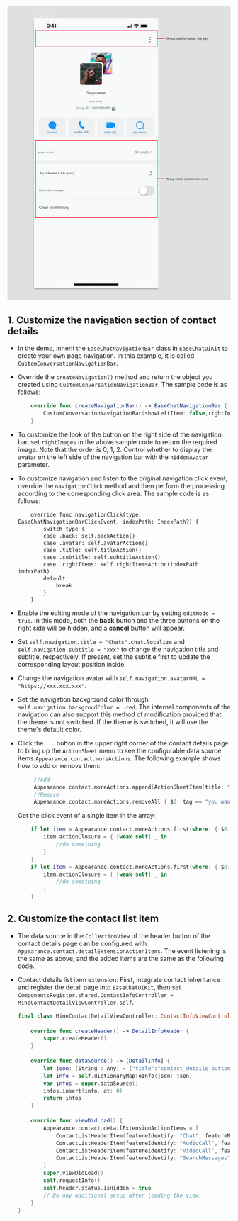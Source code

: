 ![Customize Contact Details Page](./assets/images/customize-contact-details-page.png)

## 1. Customize the navigation section of contact details

- In the demo, inherit the `EaseChatNavigationBar` class in `EaseChatUIKit` to create your own page navigation. In this example, it is called `CustomConversationNavigationBar`.

- Override the `createNavigation()` method and return the object you created using `CustomConversationNavigationBar`. The sample code is as follows:

    ```Swift
        override func createNavigationBar() -> EaseChatNavigationBar {
            CustomConversationNavigationBar(showLeftItem: false,rightImages: [UIImage(named: "more", in: .chatBundle, with: nil,hiddenAvatar: false)
        }
    ```

- To customize the look of the button on the right side of the navigation bar, set `rightImages` in the above sample code to return the required image. Note that the order is 0, 1, 2. Control whether to display the avatar on the left side of the navigation bar with the `hiddenAvatar` parameter.

- To customize navigation and listen to the original navigation click event, override the `navigationClick` method and then perform the processing according to the corresponding click area. The sample code is as follows:

    ```
        override func navigationClick(type: EaseChatNavigationBarClickEvent, indexPath: IndexPath?) {
            switch type {
            case .back: self.backAction()
            case .avatar: self.avatarAction()
            case .title: self.titleAction()
            case .subtitle: self.subtitleAction()
            case .rightItems: self.rightItemsAction(indexPath: indexPath)
            default:
                break
            }
        }
    ```

- Enable the editing mode of the navigation bar by setting `editMode = true`. In this mode, both the **back** button and the three buttons on the right side will be hidden, and a **cancel** button will appear.

- Set `self.navigation.title = "Chats".chat.localize` and `self.navigation.subtitle = "xxx"` to change the navigation title and subtitle, respectively. If present, set the subtitle first to update the corresponding layout position inside.

- Change the navigation avatar with `self.navigation.avatarURL = "https://xxx.xxx.xxx"`.

- Set the navigation background color through `self.navigation.backgroudColor = .red`. The internal components of the navigation can also support this method of modification provided that the theme is not switched. If the theme is switched, it will use the theme's default color.

- Click the `...` button in the upper right corner of the contact details page to bring up the `ActionSheet` menu to see the configurable data source items `Appearance.contact.moreActions`. The following example shows how to add or remove them:

    ```Swift
         //Add
         Appearance.contact.moreActions.append(ActionSheetItem(title: "new list item", type: .destructive, tag: "contact_custom"))
         //Remove
         Appearance.contact.moreActions.removeAll { $0. tag == "you want remove" }
    ```

    Get the click event of a single item in the array:
    
    ```Swift
        if let item = Appearance.contact.moreActions.first(where: { $0.tag == "xxx" }) {
            item.actionClosure = { [weak self] _ in
                //do something
            }
        }
        if let item = Appearance.contact.moreActions.first(where: { $0.tag == "xxx" }) {
            item.actionClosure = { [weak self] _ in
                //do something
            }
        }
    ```


## 2. Customize the contact list item 

- The data source in the `CollectionView` of the header button of the contact details page can be configured with `Appearance.contact.detailExtensionActionItems`. The event listening is the same as above, and the added items are the same as the following code.

- Contact details list item extension: First, integrate contact inheritance and register the detail page into `EaseChatUIKit`, then set `ComponentsRegister.shared.ContactInfoController = MineContactDetailViewController.self`.

    ```Swift
    final class MineContactDetailViewController: ContactInfoViewController {
        
        override func createHeader() -> DetailInfoHeader {
            super.createHeader()
        }
        
        override func dataSource() -> [DetailInfo] {
            let json: [String : Any] = ["title":"contact_details_button_remark".localized(),"detail":"","withSwitch": false,"switchValue":false]
            let info = self.dictionaryMapToInfo(json: json)
            var infos = super.dataSource()
            infos.insert(info, at: 0)
            return infos
        }
    
        override func viewDidLoad() {
            Appearance.contact.detailExtensionActionItems = [
                ContactListHeaderItem(featureIdentify: "Chat", featureName: "Chat".chat.localize, featureIcon: UIImage(named: "chatTo", in: .chatBundle, with: nil)),
                ContactListHeaderItem(featureIdentify: "AudioCall", featureName: "AudioCall".chat.localize, featureIcon: UIImage(named: "voice_call", in: .chatBundle, with: nil)),
                ContactListHeaderItem(featureIdentify: "VideoCall", featureName: "VideoCall".chat.localize, featureIcon: UIImage(named: "video_call", in: .chatBundle, with: nil)),
                ContactListHeaderItem(featureIdentify: "SearchMessages", featureName: "SearchMessages".chat.localize, featureIcon: UIImage(named: "search_history_messages", in: .chatBundle, with: nil))
            ]
            super.viewDidLoad()
            self.requestInfo()
            self.header.status.isHidden = true
            // Do any additional setup after loading the view.
        }  
    }
    ```
